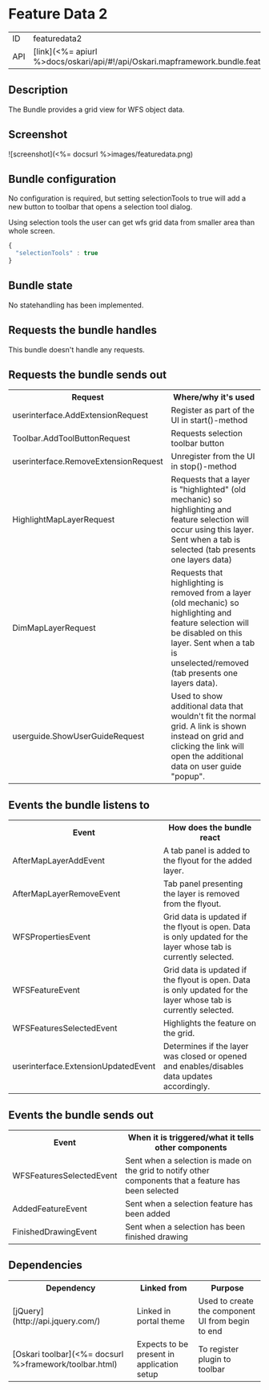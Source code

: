 # Feature Data 2

<table>
  <tr>
    <td>ID</td><td>featuredata2</td>
  </tr>
  <tr>
    <td>API</td><td>[link](<%= apiurl %>docs/oskari/api/#!/api/Oskari.mapframework.bundle.featuredata2.FeatureDataBundleInstance)</td>
  </tr>
</table>

## Description

The Bundle provides a grid view for WFS object data.

## Screenshot

![screenshot](<%= docsurl %>images/featuredata.png)

## Bundle configuration

No configuration is required, but setting selectionTools to true will add a new button to toolbar that opens a selection tool dialog.

Using selection tools the user can get wfs grid data from smaller area than whole screen.

```javascript
{
  "selectionTools" : true
}
```

## Bundle state

No statehandling has been implemented.

## Requests the bundle handles

This bundle doesn't handle any requests.

## Requests the bundle sends out

<table>
  <tr>
    <th>Request</th><th> Where/why it's used</th>
  </tr>
  <tr>
    <td>userinterface.AddExtensionRequest</td><td> Register as part of the UI in start()-method</td>
  </tr>
  <tr>
    <td>Toolbar.AddToolButtonRequest</td><td> Requests selection toolbar button</td>
  </tr>
  <tr>
    <td> userinterface.RemoveExtensionRequest </td><td> Unregister from the UI in stop()-method</td>
  </tr>
  <tr>
    <td> HighlightMapLayerRequest </td><td> Requests that a layer is "highlighted" (old mechanic) so highlighting and feature selection will occur using this layer. Sent when a tab is selected (tab presents one layers data)</td>
  </tr>
  <tr>
    <td> DimMapLayerRequest </td><td> Requests that highlighting is removed from a layer (old mechanic) so highlighting and feature selection will be disabled on this layer. Sent when a tab is unselected/removed (tab presents one layers data).</td>
  </tr>
  <tr>
    <td> userguide.ShowUserGuideRequest </td><td> Used to show additional data that wouldn't fit the normal grid. A link is shown instead on grid and clicking the link will open the additional data on user guide "popup".</td>
  </tr>
</table>

## Events the bundle listens to

<table>
<tr>
  <th> Event </th><th> How does the bundle react</th>
</tr>
<tr>
  <td> AfterMapLayerAddEvent </td><td> A tab panel is added to the flyout for the added layer.</td>
</tr>
<tr>
  <td> AfterMapLayerRemoveEvent </td><td> Tab panel presenting the layer is removed from the flyout.</td>
</tr>
<tr>
  <td> WFSPropertiesEvent </td><td> Grid data is updated if the flyout is open. Data is only updated for the layer whose tab is currently selected.</td>
</tr>
<tr>
  <td> WFSFeatureEvent </td><td> Grid data is updated if the flyout is open. Data is only updated for the layer whose tab is currently selected.</td>
</tr>
<tr>
  <td> WFSFeaturesSelectedEvent </td><td> Highlights the feature on the grid.</td>
</tr>
<tr>
  <td> userinterface.ExtensionUpdatedEvent </td><td> Determines if the layer was closed or opened and enables/disables data updates accordingly.</td>
</tr>
</table>

## Events the bundle sends out

<table>
  <tr>
    <th> Event </th><th> When it is triggered/what it tells other components</th>
  </tr>
  <tr>
    <td> WFSFeaturesSelectedEvent </td><td> Sent when a selection is made on the grid to notify other components that a feature has been selected</td>
  </tr>
  <tr>
    <td> AddedFeatureEvent </td><td> Sent when a selection feature has been added</td>
  </tr>
  <tr>
    <td> FinishedDrawingEvent </td><td> Sent when a selection has been finished drawing</td>
  </tr>
</table>

## Dependencies

<table>
  <tr>
    <th> Dependency </th><th> Linked from </th><th> Purpose</th>
  </tr>
  <tr>
    <td> [jQuery](http://api.jquery.com/) </td>
    <td> Linked in portal theme </td>
    <td> Used to create the component UI from begin to end</td>
  </tr>
  <tr>
    <td> [Oskari toolbar](<%= docsurl %>framework/toolbar.html) </td>
    <td> Expects to be present in application setup </td>
    <td> To register plugin to toolbar</td>
  </tr>
</table>
